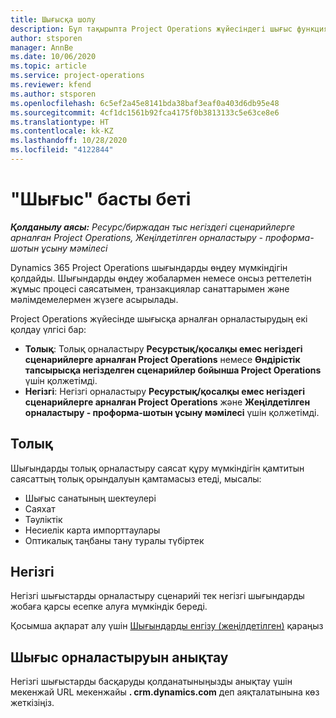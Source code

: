 ```yaml
---
title: Шығысқа шолу
description: Бұл тақырыпта Project Operations жүйесіндегі шығыс функциясы туралы ақпарат берілген.
author: stsporen
manager: AnnBe
ms.date: 10/06/2020
ms.topic: article
ms.service: project-operations
ms.reviewer: kfend
ms.author: stsporen
ms.openlocfilehash: 6c5ef2a45e8141bda38baf3eaf0a403d6db95e48
ms.sourcegitcommit: 4cf1dc1561b92fca4175f0b3813133c5e63ce8e6
ms.translationtype: HT
ms.contentlocale: kk-KZ
ms.lasthandoff: 10/28/2020
ms.locfileid: "4122844"
---
```

# <a name="expense-home-page"></a>"Шығыс" басты беті

_**Қолданылу аясы:** Ресурс/биржадан тыс негіздегі сценарийлерге арналған Project Operations, Жеңілдетілген орналастыру - проформа-шотын ұсыну мәмілесі_


Dynamics 365 Project Operations шығындарды өңдеу мүмкіндігін қолдайды. Шығындарды өңдеу жобалармен немесе онсыз реттелетін жұмыс процесі саясатымен, транзакциялар санаттарымен және мәлімдемелермен жүзеге асырылады.

Project Operations жүйесінде шығысқа арналған орналастырудың екі қолдау үлгісі бар: 

- **Толық**: Толық орналастыру **Ресурстық/қосалқы емес негіздегі сценарийлерге арналған Project Operations** немесе **Өндірістік тапсырысқа негізделген сценарийлер бойынша Project Operations** үшін қолжетімді.
- **Негізгі**: Негізгі орналастыру **Ресурстық/қосалқы емес негіздегі сценарийлерге арналған Project Operations** және **Жеңілдетілген орналастыру - проформа-шотын ұсыну мәмілесі** үшін қолжетімді.

## <a name="full"></a>Толық 
Шығындарды толық орналастыру саясат құру мүмкіндігін қамтитын саясаттың толық орындалуын қамтамасыз етеді, мысалы:

  - Шығыс санатының шектеулері
  - Саяхат
  - Тәуліктік
  - Несиелік карта импорттаулары
  - Оптикалық таңбаны тану туралы түбіртек

## <a name="basic"></a>Негізгі 
Негізгі шығыстарды орналастыру сценарийі тек негізгі шығындарды жобаға қарсы есепке алуға мүмкіндік береді. 

Қосымша ақпарат алу үшін [Шығындарды енгізу (жеңілдетілген)](basic-expense.md) қараңыз

## <a name="determine-your-expense-deployment"></a>Шығыс орналастыруын анықтау
Негізгі шығыстарды басқаруды қолданатыныңызды анықтау үшін мекенжай URL мекенжайы **. crm.dynamics.com** деп аяқталатынына көз жеткізіңіз. 
